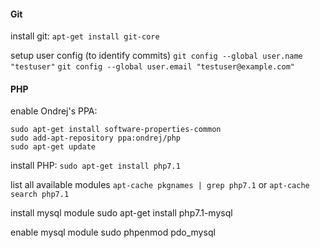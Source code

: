 
#### Git

install git:
`apt-get install git-core`

setup user config (to identify commits)
`git config --global user.name "testuser"`
`git config --global user.email "testuser@example.com"`

#### PHP

enable Ondrej's PPA:
```
sudo apt-get install software-properties-common
sudo add-apt-repository ppa:ondrej/php
sudo apt-get update
```

install PHP:
`sudo apt-get install php7.1`

list all available modules
`apt-cache pkgnames | grep php7.1` or `apt-cache search php7.1`

install mysql module
sudo apt-get install php7.1-mysql

enable mysql module
sudo phpenmod pdo_mysql
